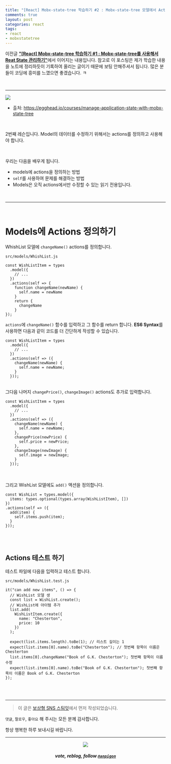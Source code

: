 ```yaml
---
title: "[React] Mobx-state-tree 학습하기 #2 : Mobx-state-tree 모델에서 Actions을 사용하기"
comments: true
layout: post
categories: react
tags:
- react
- mobxstatetree
---
```


이전글 [**"\[React\] Mobx-state-tree 학습하기 #1 : Mobx-state-tree를 사용해서 Reat State 관리하기"**](/zzan/@anpigon/react-native-manage-application-state-with-mobx-state-tree-1)에서 이어지는 내용입니다. 참고로 이 포스팅은 제가 학습한 내용을 노트에 정리하듯이 기록하여 올리는 글이기 때문에 보팅 안해주셔서 됩니다.  많은 분들이 코딩에 흥미를  느꼈으면 좋겠습니다.  ㅋ

<br>

***

![](https://files.steempeak.com/file/steempeak/anpigon/sYISPibs-E1848CE185A6E18486E185A9E186A820E1848BE185A5E186B9E18482E185B3E186AB20E18483E185B5E1848CE185A1E1848BE185B5E186AB.png)
* 출처: https://egghead.io/courses/manage-application-state-with-mobx-state-tree

<br>

2번째 레슨입니다. Model의 데이터를 수정하기 위해서는 actions를 정의하고 사용해야 합니다. 

<br>

우리는 다음을 배우게 됩니다.

* models에 actions을 정의하는 방법
* `self`를 사용하여 문제를 해결하는 방법
* Models은 오직 actions에서만 수정할 수 있는 읽기 전용입니다.

<br>

***

<br>

# Models에 Actions 정의하기

WhishList 모델에 `changeName()` actions를 정의합니다.

`src/models/WhishList.js`

```
const WishListItem = types
  .model({
    // ...
  })
  .actions(self => {
    function changeName(newName) {
      self.name = newName
    }
    return {
      changeName
    }
});
```
`actions`에 `changeName()` 함수를 입력하고 그 함수를 return 합니다. **ES6 Syntax**를 사용하면 다음과 같이 코드를 더 간단하게 작성할 수 있습니다.

```
const WishListItem = types
  .model({
    // ...
  })
  .actions(self => ({
    changeName(newName) {
      self.name = newName;
    }
  }));
```
<br>그다음 나머지 `changePrice()`, `changeImage()` actions도 추가로 입력합니다.

```
const WishListItem = types
  .model({
    // ...
  })
  .actions(self => ({
    changeName(newName) {
      self.name = newName;
    },
    changePrice(newPrice) {
      self.price = newPrice;
    },
    changeImage(newImage) {
      self.image = newImage;
    }
  }));
```

<br><br>
그리고 WishList 모델에도 `add()` 액션을 정의합니다.

```
const WishList = types.model({
  items: types.optional(types.array(WishListItem), [])
})
.actions(self => ({
  add(item) {
    self.items.push(item);
  }
}));
````

<br><br>

## Actions 테스트 하기

테스트 파일에 다음을 입력하고 테스트 합니다.

`src/models/WhishList.test.js`

```
it("can add new items", () => {
  // WishList 모델 생
  const list = WishList.create();
  // WishList에 아이템 추가
  list.add(
    WishListItem.create({
      name: "Chesterton",
      price: 10
    })
  );

  expect(list.items.length).toBe(1); // 리스트 길이는 1
  expect(list.items[0].name).toBe("Chesterton"); // 첫번째 항목이 이름은 Chesterton
  list.items[0].changeName("Book of G.K. Chesterton"); 첫번째 항목이 이름 수정
  expect(list.items[0].name).toBe("Book of G.K. Chesterton"); 첫번째 항목이 이름은 Book of G.K. Chesterton
});

```


<br>
<br>

***

> 이 글은 [보상형 SNS 스팀잇](https://steemit.com/@anpigon)에서 먼저 작성되었습니다.

 `댓글`, `팔로우`, `좋아요` 해 주시는 모든 분께 감사합니다.

항상 행복한 하루 보내시길 바랍니다.

***

<center><img src='https://steemitimages.com/400x0/https://cdn.steemitimages.com/DQmQmWhMN6zNrLmKJRKhvSScEgWZmpb8zCeE2Gray1krbv6/BC054B6E-6F73-46D0-88E4-C88EB8167037.jpeg'><h5>vote, reblog, follow <code><a href='https://steemit.com/@anpigon'>@anpigon</a></code></h5></center>

<br>